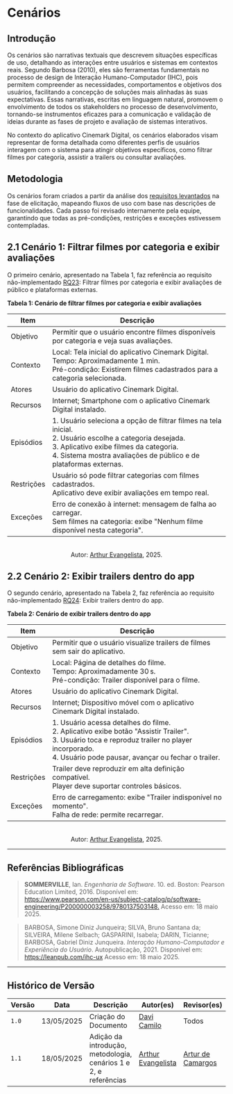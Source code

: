 # Cenários

## Introdução
Os cenários são narrativas textuais que descrevem situações específicas de uso, detalhando as interações entre usuários e sistemas em contextos reais. Segundo Barbosa (2010), eles são ferramentas fundamentais no processo de design de Interação Humano-Computador (IHC), pois permitem compreender as necessidades, comportamentos e objetivos dos usuários, facilitando a concepção de soluções mais alinhadas às suas expectativas. Essas narrativas, escritas em linguagem natural, promovem o envolvimento de todos os stakeholders no processo de desenvolvimento, tornando-se instrumentos eficazes para a comunicação e validação de ideias durante as fases de projeto e avaliação de sistemas interativos.

No contexto do aplicativo Cinemark Digital, os cenários elaborados visam representar de forma detalhada como diferentes perfis de usuários interagem com o sistema para atingir objetivos específicos, como filtrar filmes por categoria, assistir a trailers ou consultar avaliações.

## Metodologia

Os cenários foram criados a partir da análise dos [requisitos levantados](https://requisitos-de-software.github.io/2025.1-Cinemark/elicita%C3%A7%C3%A3o/requisitosElicitados/) na fase de elicitação, mapeando fluxos de uso com base nas descrições de funcionalidades. Cada passo foi revisado internamente pela equipe, garantindo que todas as pré-condições, restrições e exceções estivessem contempladas.


## 2.1 Cenário 1: Filtrar filmes por categoria e exibir avaliações

O primeiro cenário, apresentado na Tabela 1, faz referência ao requisito não-implementado [RQ23](https://requisitos-de-software.github.io/2025.1-Cinemark/elicita%C3%A7%C3%A3o/requisitosElicitados/): Filtrar filmes por categoria e exibir avaliações de público e plataformas externas.

**Tabela 1: Cenário de filtrar filmes por categoria e exibir avaliações**

| Item     | Descrição                                                                                  |
|-----------|--------------------------------------------------------------------------------------------|
| Objetivo  | Permitir que o usuário encontre filmes disponíveis por categoria e veja suas avaliações.  |
| Contexto  | Local: Tela inicial do aplicativo Cinemark Digital.</br>Tempo: Aproximadamente 1 min.</br>Pré-condição: Existirem filmes cadastrados para a categoria selecionada.                     |
| Atores    | Usuário do aplicativo Cinemark Digital.                                                    |
| Recursos  | Internet; Smartphone com o aplicativo Cinemark Digital instalado.                          |
| Episódios | 1. Usuário seleciona a opção de filtrar filmes na tela inicial.</br>2. Usuário escolhe a categoria desejada.</br>3. Aplicativo exibe filmes da categoria.</br>4. Sistema mostra avaliações de público e de plataformas externas.          |
| Restrições| Usuário só pode filtrar categorias com filmes cadastrados.</br>Aplicativo deve exibir avaliações em tempo real.                                           |
| Exceções  | Erro de conexão à internet: mensagem de falha ao carregar.</br>Sem filmes na categoria: exibe "Nenhum filme disponível nesta categoria".   |

<p align="center"><br>
Autor: <a href="https://github.com/arthurevg">Arthur Evangelista</a>, 2025.</p>

## 2.2 Cenário 2: Exibir trailers dentro do app

O segundo cenário, apresentado na Tabela 2, faz referência ao requisito não-implementado [RQ24](https://requisitos-de-software.github.io/2025.1-Cinemark/elicita%C3%A7%C3%A3o/requisitosElicitados/): Exibir trailers dentro do app.

**Tabela 2: Cenário de exibir trailers dentro do app**

| Item     | Descrição                                                                       |
|-----------|---------------------------------------------------------------------------------|
| Objetivo  | Permitir que o usuário visualize trailers de filmes sem sair do aplicativo.     |
| Contexto  | Local: Página de detalhes do filme.</br>Tempo: Aproximadamente 30 s.</br>Pré-condição: Trailer disponível para o filme.                   |
| Atores    | Usuário do aplicativo Cinemark Digital.                                         |
| Recursos  | Internet; Dispositivo móvel com o aplicativo Cinemark Digital instalado.               |
| Episódios | 1. Usuário acessa detalhes do filme.</br>2. Aplicativo exibe botão "Assistir Trailer".</br>3. Usuário toca e reproduz trailer no player incorporado.</br>4. Usuário pode pausar, avançar ou fechar o trailer. | 
| Restrições| Trailer deve reproduzir em alta definição compatível.</br>Player deve suportar controles básicos.               |
| Exceções  | Erro de carregamento: exibe "Trailer indisponível no momento".</br>Falha de rede: permite recarregar. |   

<p align="center"><br>
Autor: <a href="https://github.com/arthurevg">Arthur Evangelista</a>, 2025.</p>

---

## Referências Bibliográficas

> **SOMMERVILLE**, Ian. *Engenharia de Software*. 10. ed. Boston: Pearson Education Limited, 2016. Disponível em: <https://www.pearson.com/en-us/subject-catalog/p/software-engineering/P200000003258/9780137503148.> Acesso em: 18 maio 2025.


> BARBOSA, Simone Diniz Junqueira; SILVA, Bruno Santana da; SILVEIRA, Milene Selbach; GASPARINI, Isabela; DARIN, Ticianne; BARBOSA, Gabriel Diniz Junqueira. *Interação Humano-Computador e Experiência do Usuário*. Autopublicação, 2021. Disponível em: https://leanpub.com/ihc-ux Acesso em: 18 maio 2025.
---
## Histórico de Versão

| Versão | Data       | Descrição                          | Autor(es)     | Revisor(es) |
|--------|------------|------------------------------------|---------------|-------------|
| `1.0`  | 13/05/2025 | Criação do Documento | [Davi Camilo](https://github.com/Davicamilo23) | Todos |
| `1.1`  | 18/05/2025 | Adição da introdução, metodologia, cenários 1 e 2, e referências  | [Arthur Evangelista](https://github.com/arthurevg) | [Artur de Camargos](https://github.com/ArturDCR) |